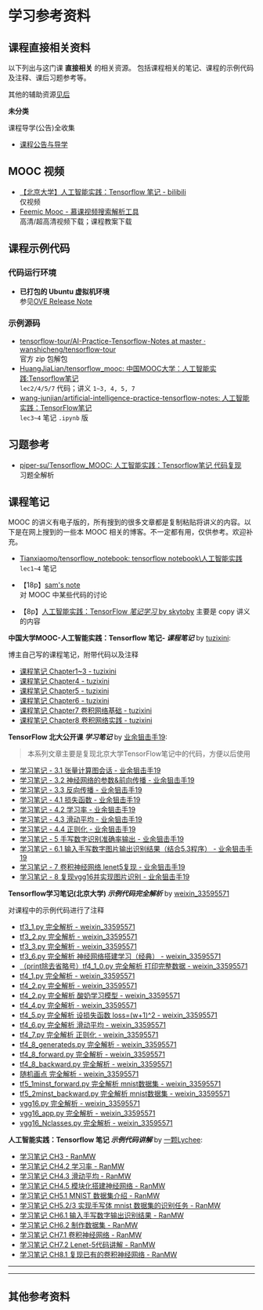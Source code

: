 # 学习参考资料


课程直接相关资料
----

以下列出与这门课 **直接相关** 的相关资源。
包括课程相关的笔记、课程的示例代码及注释、课后习题参考等。

其他的辅助资源[见后](#其他参考资料)

**未分类**

课程导学(公告)全收集
- [课程公告与导学](./Notice&Guidance.md)

## MOOC 视频
- [【北京大学】人工智能实践：Tensorflow 笔记 - bilibili](https://www.bilibili.com/video/av22530538/)  
  仅视频
- [Feemic Mooc - 慕课视频搜索解析工具](http://www.feemic.cn/mooc/icourse163/1002700003)  
  高清/超高清视频下载；课程教案下载

## 课程示例代码

### 代码运行环境

- **已打包的 Ubuntu 虚拟机环境**  
  参见[OVE Release Note](./OVF-ReleaseNote.md)

### 示例源码

- [tensorflow-tour/AI-Practice-Tensorflow-Notes at master · wanshicheng/tensorflow-tour](https://github.com/wanshicheng/tensorflow-tour/tree/master/AI-Practice-Tensorflow-Notes)  
  官方 zip 包解包
- [HuangJiaLian/tensorflow_mooc: 中国MOOC大学：人工智能实践:Tensorflow笔记](https://github.com/HuangJiaLian/tensorflow_mooc)  
  `lec2/4/5/7` 代码；讲义 `1~3, 4, 5, 7`
- [wang-junjian/artificial-intelligence-practice-tensorflow-notes: 人工智能实践：TensorFlow笔记](https://github.com/wang-junjian/artificial-intelligence-practice-tensorflow-notes)  
  `lec3~4` 笔记 `.ipynb` 版

## 习题参考

- [piper-su/Tensorflow_MOOC: 人工智能实践：Tensorflow笔记 代码复现](https://github.com/piper-su/Tensorflow_MOOC)  
  习题全解析

## 课程笔记

MOOC 的讲义有电子版的，所有搜到的很多文章都是复制粘贴将讲义的内容。以下是在网上搜到的一些本 MOOC 相关的博客。不一定都有用，仅供参考。欢迎补充。

- [Tianxiaomo/tensorflow_notebook: tensorflow notebook\人工智能实践](https://github.com/Tianxiaomo/tensorflow_notebook)  
  `lec1~4` 笔记

- 【18p】[sam's note](https://qinqianshan.com/categories/tensorflow/)  
  对 MOOC 中某些代码的讨论

- 【8p】[人工智能实践：TensorFlow _笔记学习_ by skytoby](https://blog.csdn.net/cao861544325/article/category/7552232)
  主要是 copy 讲义的内容


**中国大学MOOC-人工智能实践：Tensorflow 笔记- _课程笔记_** by [tuzixini](https://blog.csdn.net/tuzixini/article/category/6949906):

博主自己写的课程笔记，附带代码以及注释

- [课程笔记 Chapter1~3 - tuzixini](https://blog.csdn.net/tuzixini/article/details/79837811)
- [课程笔记 Chapter4 - tuzixini](https://blog.csdn.net/tuzixini/article/details/80288807)
- [课程笔记 Chapter5 - tuzixini](https://blog.csdn.net/tuzixini/article/details/81111405)
- [课程笔记 Chapter6 - tuzixini](https://blog.csdn.net/tuzixini/article/details/81152388)
- [课程笔记 Chapter7 卷积网络基础 - tuzixini](https://blog.csdn.net/tuzixini/article/details/81185658)
- [课程笔记 Chapter8 卷积网络实践 - tuzixini](https://blog.csdn.net/tuzixini/article/details/81199387)


**TensorFlow 北大公开课 _学习笔记_** by [业余狙击手19](https://blog.csdn.net/sxlsxl119/article/category/7824888/1):

> 本系列文章主要是复现北京大学TensorFlow笔记中的代码，方便以后使用

- [学习笔记 - 3.1 张量计算图会话 - 业余狙击手19](https://blog.csdn.net/sxlsxl119/article/details/81430840)
- [学习笔记 - 3.2 神经网络的参数&前向传播 - 业余狙击手19](https://blog.csdn.net/sxlsxl119/article/details/81430862)
- [学习笔记 - 3.3 反向传播 - 业余狙击手19](https://blog.csdn.net/sxlsxl119/article/details/81430873)
- [学习笔记 - 4.1 损失函数 - 业余狙击手19](https://blog.csdn.net/sxlsxl119/article/details/81430887)
- [学习笔记 - 4.2 学习率 - 业余狙击手19](https://blog.csdn.net/sxlsxl119/article/details/81430895)
- [学习笔记 - 4.3 滑动平均 - 业余狙击手19](https://blog.csdn.net/sxlsxl119/article/details/81737214)
- [学习笔记 - 4.4 正则化 - 业余狙击手19](https://blog.csdn.net/sxlsxl119/article/details/81430906)
- [学习笔记 - 5 手写数字识别准确率输出 - 业余狙击手19](https://blog.csdn.net/sxlsxl119/article/details/81430995)
- [学习笔记 - 6.1 输入手写数字图片输出识别结果（结合5.3程序） - 业余狙击手19](https://blog.csdn.net/sxlsxl119/article/details/81431447)
- [学习笔记 - 7 卷积神经网络 lenet5复现 - 业余狙击手19](https://blog.csdn.net/sxlsxl119/article/details/81661669)
- [学习笔记 - 8 复现vgg16并实现图片识别 - 业余狙击手19](https://blog.csdn.net/sxlsxl119/article/details/81661920)


**Tensorflow学习笔记(北京大学) _示例代码完全解析_** by [weixin_33595571](https://blog.csdn.net/weixin_33595571/article/list/4)

对课程中的示例代码进行了注释

- [tf3_1.py 完全解析 - weixin_33595571](https://blog.csdn.net/weixin_33595571/article/details/83629600)
- [tf3_2.py 完全解析 - weixin_33595571](https://blog.csdn.net/weixin_33595571/article/details/83629622)
- [tf3_3.py 完全解析 - weixin_33595571](https://blog.csdn.net/weixin_33595571/article/details/83629636)
- [tf3_6.py 完全解析 神经网络搭建学习（经典） - weixin_33595571](https://blog.csdn.net/weixin_33595571/article/details/83629668)
- [（print除去省略号）tf4_1_0.py 完全解析 打印完整数据 - weixin_33595571](https://blog.csdn.net/weixin_33595571/article/details/83722164)
- [tf4_1.py 完全解析 - weixin_33595571](https://blog.csdn.net/weixin_33595571/article/details/83759150)
- [tf4_2.py 完全解析 - weixin_33595571](https://blog.csdn.net/weixin_33595571/article/details/83790917)
- [tf4_2.py 完全解析 酸奶学习模型 - weixin_33595571](https://blog.csdn.net/weixin_33595571/article/details/83647366)
- [tf4_4.py 完全解析 - weixin_33595571](https://blog.csdn.net/weixin_33595571/article/details/83791297)
- [tf4_5.py 完全解析 设损失函数 loss=(w+1)^2 - weixin_33595571](https://blog.csdn.net/weixin_33595571/article/details/83684598)
- [tf4_6.py 完全解析 滑动平均 - weixin_33595571](https://blog.csdn.net/weixin_33595571/article/details/83684809)
- [tf4_7.py 完全解析 正则化 - weixin_33595571](https://blog.csdn.net/weixin_33595571/article/details/83689050)
- [tf4_8_generateds.py 完全解析 - weixin_33595571](https://blog.csdn.net/weixin_33595571/article/details/83718833)
- [tf4_8_forward.py 完全解析 - weixin_33595571](https://blog.csdn.net/weixin_33595571/article/details/83718941)
- [tf4_8_backward.py 完全解析 - weixin_33595571](https://blog.csdn.net/weixin_33595571/article/details/83719131)
- [随机画点 完全解析 - weixin_33595571](https://blog.csdn.net/weixin_33595571/article/details/83796065)
- [tf5_1minst_forward.py 完全解析 mnist数据集 - weixin_33595571](https://blog.csdn.net/weixin_33595571/article/details/84000779)
- [tf5_2minst_backward.py 完全解析 mnist数据集 - weixin_33595571](https://blog.csdn.net/weixin_33595571/article/details/84000797)
- [vgg16.py 完全解析 - weixin_33595571](https://blog.csdn.net/weixin_33595571/article/details/84075006)
- [vgg16_app.py 完全解析 - weixin_33595571](https://blog.csdn.net/weixin_33595571/article/details/84075020)
- [vgg16_Nclasses.py 完全解析 - weixin_33595571](https://blog.csdn.net/weixin_33595571/article/details/84075077)




**人工智能实践：Tensorflow 笔记 _示例代码讲解_** by [一颗Lychee](https://blog.csdn.net/ranmw1129/article/category/7757820):

- [学习笔记 CH3 - RanMW](https://blog.csdn.net/RanMW1129/article/details/80954309)
- [学习笔记 CH4.2 学习率 - RanMW](https://blog.csdn.net/RanMW1129/article/details/81082282)
- [学习笔记 CH4.3 滑动平均 - RanMW](https://blog.csdn.net/RanMW1129/article/details/81088686)
- [学习笔记 CH4.5 模块化搭建神经网络 - RanMW](https://blog.csdn.net/RanMW1129/article/details/81094754)
- [学习笔记 CH5.1 MNIST 数据集介绍 - RanMW](https://blog.csdn.net/RanMW1129/article/details/81098407)
- [学习笔记 CH5.2/3 实现手写体 mnist 数据集的识别任务 - RanMW](https://blog.csdn.net/RanMW1129/article/details/81099377)
- [学习笔记 CH6.1 输入手写数字输出识别结果 - RanMW](https://blog.csdn.net/RanMW1129/article/details/81109287)
- [学习笔记 CH6.2 制作数据集 - RanMW](https://blog.csdn.net/RanMW1129/article/details/81111130)
- [学习笔记 CH7.1 卷积神经网络 - RanMW](https://blog.csdn.net/RanMW1129/article/details/81118844)
- [学习笔记 CH7.2 Lenet-5代码讲解 - RanMW](https://blog.csdn.net/RanMW1129/article/details/81122923)
- [学习笔记 CH8.1 复现已有的卷积神经网络 - RanMW](https://blog.csdn.net/RanMW1129/article/details/81139884)


----
----

其他参考资料
----


